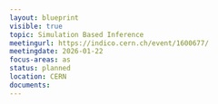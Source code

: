```yaml
---
layout: blueprint
visible: true
topic: Simulation Based Inference
meetingurl: https://indico.cern.ch/event/1600677/
meetingdate: 2026-01-22
focus-areas: as
status: planned
location: CERN
documents:
---
```

